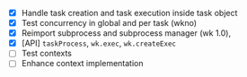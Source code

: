 * [x] Handle task creation and task execution inside task object
* [x] Test concurrency in global and per task (wkno)
* [x] Reimport subprocess and subprocess manager (wk 1.0),
* [x] [API] `taskProcess`, `wk.exec`, `wk.createExec`
* [ ] Test contexts
* [ ] Enhance context implementation